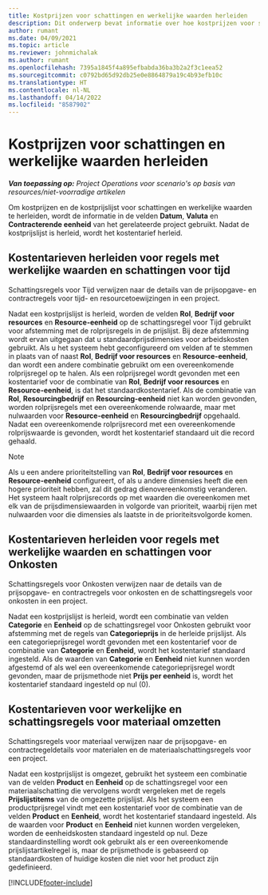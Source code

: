 ```yaml
---
title: Kostprijzen voor schattingen en werkelijke waarden herleiden
description: Dit onderwerp bevat informatie over hoe kostprijzen voor schattingen en werkelijke waarden worden herleid.
author: rumant
ms.date: 04/09/2021
ms.topic: article
ms.reviewer: johnmichalak
ms.author: rumant
ms.openlocfilehash: 7395a1845f4a895efbabda36ba3b2a2f3c1eea52
ms.sourcegitcommit: c0792bd65d92db25e0e8864879a19c4b93efb10c
ms.translationtype: HT
ms.contentlocale: nl-NL
ms.lasthandoff: 04/14/2022
ms.locfileid: "8587902"
---
```

# <a name="resolving-cost-prices-for-estimates-and-actuals"></a>Kostprijzen voor schattingen en werkelijke waarden herleiden

_**Van toepassing op:** Project Operations voor scenario's op basis van resources/niet-voorradige artikelen_

Om kostprijzen en de kostprijslijst voor schattingen en werkelijke waarden te herleiden, wordt de informatie in de velden **Datum**, **Valuta** en **Contracterende eenheid** van het gerelateerde project gebruikt. Nadat de kostprijslijst is herleid, wordt het kostentarief herleid.

## <a name="resolving-cost-rates-on-actual-and-estimate-lines-for-time"></a>Kostentarieven herleiden voor regels met werkelijke waarden en schattingen voor tijd

Schattingsregels voor Tijd verwijzen naar de details van de prijsopgave- en contractregels voor tijd- en resourcetoewijzingen in een project.

Nadat een kostprijslijst is herleid, worden de velden **Rol**, **Bedrijf voor resources** en **Resource-eenheid** op de schattingsregel voor Tijd gebruikt voor afstemming met de rolprijsregels in de prijslijst. Bij deze afstemming wordt ervan uitgegaan dat u standaardprijsdimensies voor arbeidskosten gebruikt. Als u het systeem hebt geconfigureerd om velden af te stemmen in plaats van of naast **Rol**, **Bedrijf voor resources** en **Resource-eenheid**, dan wordt een andere combinatie gebruikt om een overeenkomende rolprijsregel op te halen. Als een rolprijsregel wordt gevonden met een kostentarief voor de combinatie van **Rol**, **Bedrijf voor resources** en **Resource-eenheid**, is dat het standaardkostentarief. Als de combinatie van **Rol**, **Resourcingbedrijf** en **Resourcing-eenheid** niet kan worden gevonden, worden rolprijsregels met een overeenkomende rolwaarde, maar met nulwaarden voor **Resource-eenheid** en **Resourcingbedrijf** opgehaald.​ Nadat een overeenkomende rolprijsrecord met een overeenkomende rolprijswaarde is gevonden, wordt het kostentarief standaard uit die record gehaald. 

> [!NOTE]
> Als u een andere prioriteitstelling van **Rol**, **Bedrijf voor resources** en **Resource-eenheid** configureert, of als u andere dimensies heeft die een hogere prioriteit hebben, zal dit gedrag dienovereenkomstig veranderen. Het systeem haalt rolprijsrecords op met waarden die overeenkomen met elk van de prijsdimensiewaarden in volgorde van prioriteit, waarbij rijen met nulwaarden voor die dimensies als laatste in de prioriteitsvolgorde komen.

## <a name="resolving-cost-rates-on-actual-and-estimate-lines-for-expense"></a>Kostentarieven herleiden voor regels met werkelijke waarden en schattingen voor Onkosten

Schattingsregels voor Onkosten verwijzen naar de details van de prijsopgave- en contractregels voor onkosten en de schattingsregels voor onkosten in een project.

Nadat een kostprijslijst is herleid, wordt een combinatie van velden **Categorie** en **Eenheid** op de schattingsregel voor Onkosten gebruikt voor afstemming met de regels van **Categorieprijs** in de herleide prijslijst. Als een categorieprijsregel wordt gevonden met een kostentarief voor de combinatie van **Categorie** en **Eenheid**, wordt het kostentarief standaard ingesteld. Als de waarden van **Categorie** en **Eenheid** niet kunnen worden afgestemd of als wel een overeenkomende categorieprijsregel wordt gevonden, maar de prijsmethode niet **Prijs per eenheid** is, wordt het kostentarief standaard ingesteld op nul (0).

## <a name="resolving-cost-rates-on-actual-and-estimate-lines-for-material"></a>Kostentarieven voor werkelijke en schattingsregels voor materiaal omzetten

Schattingsregels voor materiaal verwijzen naar de prijsopgave- en contractregeldetails voor materialen en de materiaalschattingsregels voor een project.

Nadat een kostprijslijst is omgezet, gebruikt het systeem een combinatie van de velden **Product** en **Eenheid** op de schattingsregel voor een materiaalschatting die vervolgens wordt vergeleken met de regels **Prijslijstitems** van de omgezette prijslijst. Als het systeem een productprijsregel vindt met een kostentarief voor de combinatie van de velden **Product** en **Eenheid**, wordt het kostentarief standaard ingesteld. Als de waarden voor **Product** en **Eenheid** niet kunnen worden vergeleken, worden de eenheidskosten standaard ingesteld op nul. Deze standaardinstelling wordt ook gebruikt als er een overeenkomende prijslijstartikelregel is, maar de prijsmethode is gebaseerd op standaardkosten of huidige kosten die niet voor het product zijn gedefinieerd.

[!INCLUDE[footer-include](../includes/footer-banner.md)]
